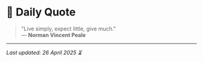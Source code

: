 # 📜 Daily Quote

> "Live simply, expect little, give much."  
> — **Norman Vincent Peale**

---

_Last updated: 26 April 2025 ⏳_
